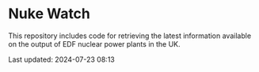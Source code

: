 # Nuke Watch

This repository includes code for retrieving the latest information available on the output of EDF nuclear power plants in the UK.

Last updated: 2024-07-23 08:13